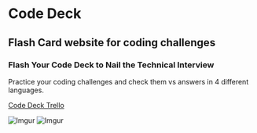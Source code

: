 # Code Deck
## Flash Card website for coding challenges

### Flash Your Code Deck to Nail the Technical Interview
Practice your coding challenges and check them vs answers in 4 different languages.

[Code Deck Trello](https://trello.com/b/dUkvZ0To/code-deck)

![Imgur](https://i.imgur.com/l5I3AWy.png)
![Imgur](https://i.imgur.com/CJ9NqoE.png)
